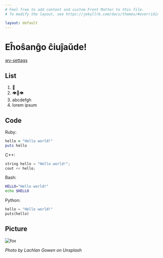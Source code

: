 ```yaml
---
# Feel free to add content and custom Front Matter to this file.
# To modify the layout, see https://jekyllrb.com/docs/themes/#overriding-theme-defaults

layout: default
---
```


# Eĥoŝanĝo ĉiuĵaŭde!

[wv-settags](wv-settags)

## List
1. 🌺
1. 👁👄👁
1. abcdefgh
1. lorem ipsum


## Code
Ruby:
~~~~ ruby
hello = "Hello world!"
puts hello
~~~~

C++:
~~~~ c++
string hello = "Hello world!";
cout << hello;
~~~~

Bash:
~~~~ bash
HELLO="Hello world!"
echo $HELLO
~~~~

Python:
~~~~ python
hello = "Hello world!"
puts(hello)
~~~~

## Picture
![fox](https://images.unsplash.com/photo-1563551937069-caa966ba3aa8?ixlib=rb-1.2.1&w=700)

*Photo by Lachlan Gowen on Unsplash*

